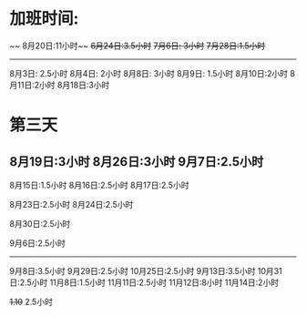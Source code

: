 # 加班时间:
~~     8月20日:11小时~~
~~6月24日:3.5小时~~
~~7月6日: 3小时~~
~~7月28日:1.5小时~~

---

8月3日: 2.5小时
8月4日: 2小时
8月8日: 3小时
8月9日: 1.5小时
8月10日:2小时
8月11日:2小时
8月18日:3小时

# 第三天
8月19日:3小时
8月26日:3小时
9月7日:2.5小时
---

8月15日:1.5小时
8月16日:2.5小时
8月17日:2.5小时

8月23日:2.5小时
8月24日:2.5小时

8月30日:2.5小时

9月6日:2.5小时

---
9月8日:3.5小时
9月29日:2.5小时
10月25日:2.5小时
9月13日:3.5小时
10月31日:2.5小时
11月8日:1.5小时
11月11日:2.5小时
11月12日:8小时
11月14日:2小时

~~1.10~~ 2.5小时
